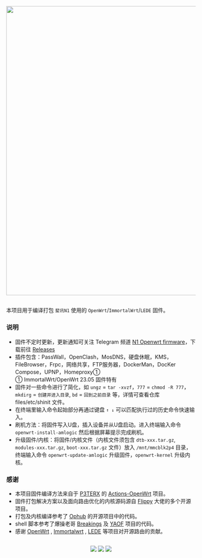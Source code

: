 <p align="center">
<img width="768" src="https://raw.githubusercontent.com/ffuqiangg/build_openwrt/main/img/phicomm-n1.jpg" >
</p>

##

本项目用于编译打包 `斐讯N1` 使用的 `OpenWrt`/`ImmortalWrt`/`LEDE` 固件。

### 说明

- 固件不定时更新，更新通知可关注 Telegram 频道 [N1 Openwrt firmware](https://t.me/zhenzhushan)，下载前往 [Releases](https://github.com/ffuqiangg/build_openwrt/releases)
- 插件包含：PassWall，OpenClash，MosDNS，硬盘休眠，KMS，FileBrowser，Frpc，网络共享，FTP服务器，DockerMan，DocKer Compose，UPNP，Homeproxy①  
  ① ImmortalWrt/OpenWrt 23.05 固件特有
- 固件对一些命令进行了简化，如 `ungz` = `tar -xvzf`，`777` = `chmod -R 777`，`mkdirg` = `创建并进入目录`, `bd` = `回到之前目录` 等，详情可查看仓库 files/etc/shinit 文件。
- 在终端里输入命令起始部分再通过键盘 `↑ ↓` 可以匹配执行过的历史命令快速输入。
- 刷机方法：将固件写入U盘，插入设备并从U盘启动。进入终端输入命令 `openwrt-install-amlogic` 然后根据屏幕提示完成刷机。
- 升级固件/内核：将固件/内核文件（内核文件须包含 `dtb-xxx.tar.gz`, `modules-xxx.tar.gz`, `boot-xxx.tar.gz` 文件）放入 `/mnt/mmcblk2p4` 目录，终端输入命令 `openwrt-update-amlogic` 升级固件，`openwrt-kernel` 升级内核。

### 感谢

- 本项目固件编译方法来自于 [P3TERX](https://p3terx.com) 的 [Actions-OpenWrt](https://github.com/P3TERX/Actions-OpenWrt) 项目。
- 固件打包解决方案以及面向路由优化的内核源码源自 [Flippy](https://github.com/unifreq) 大佬的多个开源项目。
- 打包及内核编译参考了 [Ophub](https://github.com/ophub) 的开源项目中的代码。
- shell 脚本参考了爆操老哥 [Breakings](https://github.com/breakings) 及 [YAOF](https://github.com/QiuSimons/YAOF) 项目的代码。
- 感谢 [OpenWrt](https://github.com/openwrt/openwrt) , [Immortalwrt](https://github.com/immortalwrt/immortalwrt) , [LEDE](https://github.com/coolsnowwolf/lede) 等项目对开源路由的贡献。

##

<p align="center">
<a href="https://t.me/ffuqiangg"><img src="https://img.shields.io/badge/-Telegram-413f42?style=flat&logo=telegram&logoColor=white"></a>
<a href="mailto:ffuqiangg@gmail.com"><img src="https://img.shields.io/badge/-Gmail-red?style=flat&logo=gmail&logoColor=white"></a>
<a href="https://hub.docker.com/u/ffuqiangg"><img src="https://img.shields.io/badge/-Docker-informational?style=flat&logo=docker&logoColor=white"></a>
<p>
